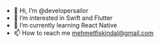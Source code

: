 - 👋 Hi, I’m @developersailor
- 👀 I’m interested in Swift and Flutter
- 🌱 I’m currently learning React Native
- 📫 How to reach me mehmetfiskindal@gmail.com
<!---
developersailor/developersailor is a ✨ special ✨ repository because its `README.md` (this file) appears on your GitHub profile.
You can click the Preview link to take a look at your changes.
--->
